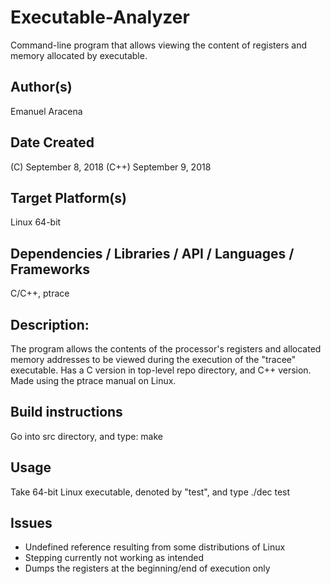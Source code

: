 # Executable-Analyzer
Command-line program that allows viewing the content of registers and memory allocated by executable.

## Author(s)

  Emanuel Aracena

## Date Created

(C) September 8, 2018
(C++) September 9, 2018

## Target Platform(s)

  Linux 64-bit

## Dependencies / Libraries / API / Languages / Frameworks

  C/C++, ptrace
 
## Description:

  The program allows the contents of the processor's registers and allocated memory addresses to be viewed during the execution of the "tracee" executable. Has a C version in top-level repo directory, and C++ version. Made using the ptrace manual on Linux.

## Build instructions

  Go into src directory, and type: make
  
## Usage

  Take 64-bit Linux executable, denoted by "test", and type ./dec test
  
## Issues

* Undefined reference resulting from some distributions of Linux
* Stepping currently not working as intended
* Dumps the registers at the beginning/end of execution only
